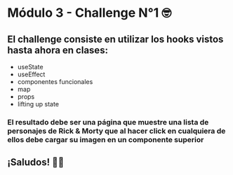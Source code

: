# Módulo 3 - Challenge N°1 🤓

## El challenge consiste en utilizar los hooks vistos hasta ahora en clases:
- useState
- useEffect
- componentes funcionales
- map
- props
- lifting up state
### El resultado debe ser una página que muestre una lista de personajes de Rick & Morty que al hacer click en cualquiera de ellos debe cargar su imagen en un componente superior
## ¡Saludos! 🐱‍👤

